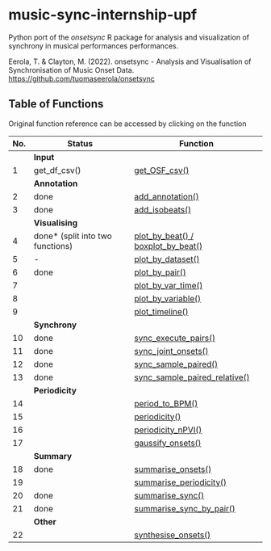 # music-sync-internship-upf

Python port of the *onsetsync* R package for analysis and visualization of synchrony in musical performances performances.

Eerola, T. & Clayton, M. (2022). onsetsync - Analysis and Visualisation of Synchronisation of Music Onset Data. https://github.com/tuomaseerola/onsetsync

## Table of Functions

Original function reference can be accessed by clicking on the function

| No. | Status                                   | Function                                                 |
|-----|------------------------------------------|----------------------------------------------------------|
|     | **Input**                                |                                                          |
| 1   | get_df_csv()                             | [get_OSF_csv()](https://tuomaseerola.github.io/onsetsync/reference/get_OSF_csv.html) |
|     | **Annotation**                           |                                                          |
| 2   | done                                     | [add_annotation()](https://tuomaseerola.github.io/onsetsync/reference/add_annotation.html) |
| 3   | done                                     | [add_isobeats()](https://tuomaseerola.github.io/onsetsync/reference/add_isobeats.html) |
|     | **Visualising**                          |                                                          |
| 4   | done* (split into two functions)         | [plot_by_beat() / boxplot_by_beat()](https://tuomaseerola.github.io/onsetsync/reference/plot_by_beat.html) |
| 5   | -                                        | [plot_by_dataset()](https://tuomaseerola.github.io/onsetsync/reference/plot_by_dataset.html) |
| 6   | done                                     | [plot_by_pair()](https://tuomaseerola.github.io/onsetsync/reference/plot_by_pair.html) |
| 7   |                                          | [plot_by_var_time()](https://tuomaseerola.github.io/onsetsync/reference/plot_by_var_time.html) |
| 8   |                                          | [plot_by_variable()](https://tuomaseerola.github.io/onsetsync/reference/plot_by_variable.html) |
| 9   |                                          | [plot_timeline()](https://tuomaseerola.github.io/onsetsync/reference/plot_timeline.html) |
|     | **Synchrony**                            |                                                          |
| 10  | done                                     | [sync_execute_pairs()](https://tuomaseerola.github.io/onsetsync/reference/sync_execute_pairs.html) |
| 11  | done                                     | [sync_joint_onsets()](https://tuomaseerola.github.io/onsetsync/reference/sync_joint_onsets.html) |
| 12  | done                                     | [sync_sample_paired()](https://tuomaseerola.github.io/onsetsync/reference/sync_sample_paired.html) |
| 13  | done                                     | [sync_sample_paired_relative()](https://tuomaseerola.github.io/onsetsync/reference/sync_sample_paired_relative.html) |
|     | **Periodicity**                          |                                                          |
| 14  |                                          | [period_to_BPM()](https://tuomaseerola.github.io/onsetsync/reference/period_to_BPM.html) |
| 15  |                                          | [periodicity()](https://tuomaseerola.github.io/onsetsync/reference/periodicity.html) |
| 16  |                                          | [periodicity_nPVI()](https://tuomaseerola.github.io/onsetsync/reference/periodicity_nPVI.html) |
| 17  |                                          | [gaussify_onsets()](https://tuomaseerola.github.io/onsetsync/reference/gaussify_onsets.html) |
|     | **Summary**                              |                                                          |
| 18  | done                                     | [summarise_onsets()](https://tuomaseerola.github.io/onsetsync/reference/summarise_onsets.html) |
| 19  |                                          | [summarise_periodicity()](https://tuomaseerola.github.io/onsetsync/reference/summarise_periodicity.html) |
| 20  | done                                     | [summarise_sync()](https://tuomaseerola.github.io/onsetsync/reference/summarise_sync.html) |
| 21  | done                                     | [summarise_sync_by_pair()](https://tuomaseerola.github.io/onsetsync/reference/summarise_sync_by_pair.html) |
|     | **Other**                                |                                                          |
| 22  |                                          | [synthesise_onsets()](https://tuomaseerola.github.io/onsetsync/reference/synthesise_onsets.html) |
